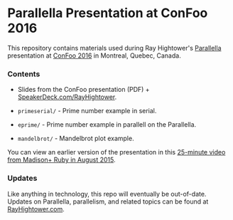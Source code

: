 Parallella Presentation at ConFoo 2016
===

This repository contains materials used during Ray Hightower's [Parallella](http://rayhightower.com/blog/2014/07/07/parallella-quick-start-guide-with-gotchas/) presentation at [ConFoo 2016](http://confoo.ca) in Montreal, Quebec, Canada.

### Contents

* Slides from the ConFoo presentation (PDF) + [SpeakerDeck.com/RayHightower](https://speakerdeck.com/rayhightower/confoo-2016-parallella-supercomputing-and-ruby).

* `primeserial/` - Prime number example in serial.

* `eprime/` - Prime number example in parallell on the Parallella.

* `mandelbrot/` - Mandelbrot plot example.

You can view an earlier version of the presentation in this [25-minute video from Madison+ Ruby in August 2015](https://www.youtube.com/watch?v=BHZCCUEzK0s).

### Updates

Like anything in technology, this repo will eventually be out-of-date. Updates on Parallella, parallelism, and related topics can be found at [RayHightower.com](http://rayhightower.com).

